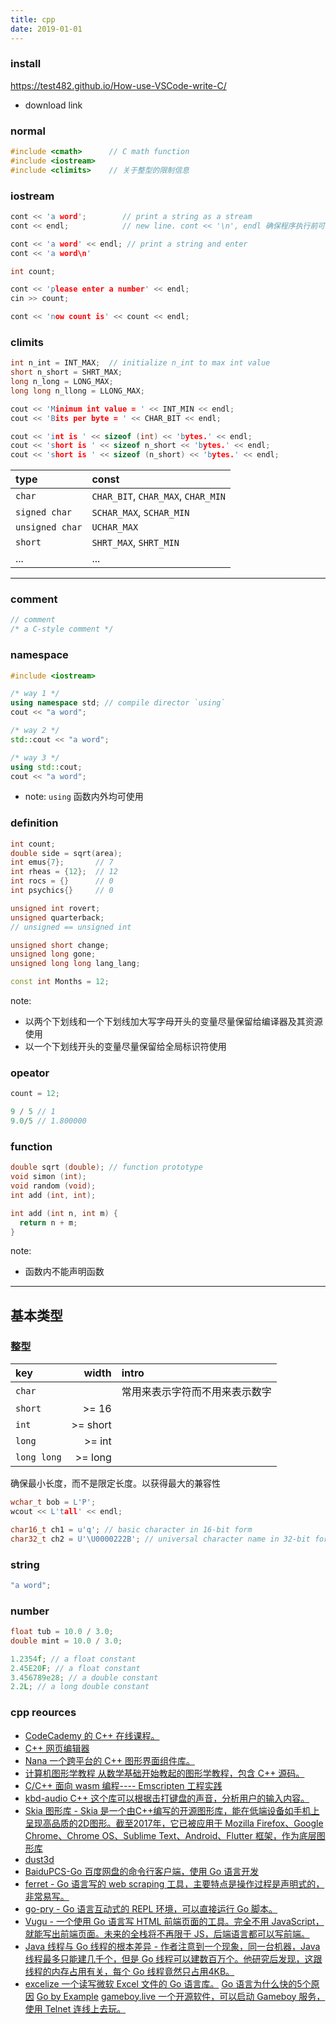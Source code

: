 ```yaml
---
title: cpp
date: 2019-01-01
---
```


### install

<https://test482.github.io/How-use-VSCode-write-C/>

- download link

### normal

``` cpp
#include <cmath>      // C math function
#include <iostream>
#include <climits>    // 关于整型的限制信息
```

### iostream

```cpp
cont << 'a word';        // print a string as a stream
cont << endl;            // new line. cont << '\n', endl 确保程序执行前可以输出，\n 则不能

cont << 'a word' << endl; // print a string and enter
cont << 'a word\n'

int count;

cont << 'please enter a number' << endl;
cin >> count;

cont << 'now count is' << count << endl;

```

### climits

```cpp
int n_int = INT_MAX;  // initialize n_int to max int value
short n_short = SHRT_MAX;
long n_long = LONG_MAX;
long long n_llong = LLONG_MAX;

cout << 'Minimum int value = ' << INT_MIN << endl;
cout << 'Bits per byte = ' << CHAR_BIT << endl;

cout << 'int is ' << sizeof (int) << 'bytes.' << endl;
cout << 'short is ' << sizeof n_short << 'bytes.' << endl;
cout << 'short is ' << sizeof (n_short) << 'bytes.' << endl;

```

|type|const|
|:---|:---|
|`char`|`CHAR_BIT`, `CHAR_MAX`, `CHAR_MIN`|
|`signed char`|`SCHAR_MAX`, `SCHAR_MIN`|
|`unsigned char`|`UCHAR_MAX`|
|`short`|`SHRT_MAX`, `SHRT_MIN`|
|...|...|

---
### comment

```cpp
// comment
/* a C-style comment */
```

### namespace

```cpp
#include <iostream>

/* way 1 */
using namespace std; // compile director `using`
cout << "a word";

/* way 2 */
std::cout << "a word";

/* way 3 */
using std::cout;
cout << "a word";

```

- note: `using` 函数内外均可使用


### definition

``` cpp
int count;
double side = sqrt(area);
int emus{7};       // 7
int rheas = {12};  // 12
int rocs = {}      // 0
int psychics{}     // 0

unsigned int rovert;
unsigned quarterback;
// unsigned == unsigned int 

unsigned short change;
unsigned long gone;
unsigned long long lang_lang; 

const int Months = 12;
```

note:
- 以两个下划线和一个下划线加大写字母开头的变量尽量保留给编译器及其资源使用
- 以一个下划线开头的变量尽量保留给全局标识符使用

### opeator

``` cpp
count = 12;

9 / 5 // 1
9.0/5 // 1.800000
```

### function

``` cpp
double sqrt (double); // function prototype
void simon (int); 
void random (void);
int add (int, int);

int add (int n, int m) {
  return n + m;  
}

```

note:
- 函数内不能声明函数

---

## 基本类型

### 整型

|key|width|intro|
|:---|---:|:---|
|`char`||常用来表示字符而不用来表示数字|
|`short`|>= 16||
|`int`|>= short||
|`long`|>= int||
|`long long`|>= long||

确保最小长度，而不是限定长度。以获得最大的兼容性

``` cpp
wchar_t bob = L'P';
wcout << L'tall' << endl;

char16_t ch1 = u'q'; // basic character in 16-bit form
char32_t ch2 = U'\U0000222B'; // universal character name in 32-bit form

```

### string

```cpp
"a word";
```

### number

``` cpp
float tub = 10.0 / 3.0;
double mint = 10.0 / 3.0;

1.2354f; // a float constant
2.45E20F; // a float constant
3.456789e28; // a double constant
2.2L; // a long double constant
```

### cpp reources


- [CodeCademy 的 C++ 在线课程。](https://www.codecademy.com/learn/learn-c-plus-plus)
- [C++ 网页编辑器](http://emun.ro/workspace)
- [Nana 一个跨平台的 C++ 图形界面组件库。](http://nanapro.org/en-us/)
- [计算机图形学教程 从数学基础开始教起的图形学教程，包含 C++ 源码。](http://www.scratchapixel.com/)
- [C/C++ 面向 wasm 编程---- Emscripten 工程实践](https://github.com/3dgen/cppwasm-book)
- [kbd-audio C++ 这个库可以根据击打键盘的声音，分析用户的输入内容。](https://github.com/ggerganov/kbd-audio)
- [Skia 图形库 - Skia 是一个由C++编写的开源图形库，能在低端设备如手机上呈现高品质的2D图形。截至2017年，它已被应用于 Mozilla Firefox、Google Chrome、Chrome OS、Sublime Text、Android、Flutter 框架，作为底层图形库](https://skia.org/) 
- [dust3d](https://github.com/huxingyi/dust3d)
- [BaiduPCS-Go 百度网盘的命令行客户端，使用 Go 语言开发](https://github.com/iikira/BaiduPCS-Go)
- [ferret - Go 语言写的 web scraping 工具，主要特点是操作过程是声明式的，非常易写。](https://github.com/MontFerret/ferret)
- [go-pry - Go 语言互动式的 REPL 环境，可以直接运行 Go 脚本。](https://github.com/d4l3k/go-pry)
- [Vugu - 一个使用 Go 语言写 HTML 前端页面的工具。完全不用 JavaScript，就能写出前端页面。未来的全栈将不再限于 JS，后端语言都可以写前端。](https://www.vugu.org/doc/start)
- [Java 线程与 Go 线程的根本差异 - 作者注意到一个现象，同一台机器，Java 线程最多只能建几千个，但是 Go 线程可以建数百万个。他研究后发现，这跟线程的内存占用有关，每个 Go 线程竟然只占用4KB。](https://rcoh.me/posts/why-you-can-have-a-million-go-routines-but-only-1000-java-threads/)
- [excelize 一个读写微软 Excel 文件的 Go 语言库。](https://github.com/360EntSecGroup-Skylar/excelize)
[Go 语言为什么快的5个原因](https://dave.cheney.net/2014/06/07/five-things-that-make-go-fast)
[Go by Example](https://gobyexample.com/)
[gameboy.live 一个开源软件，可以启动 Gameboy 服务，使用 Telnet 连线上去玩。](https://github.com/HFO4/gameboy.live)
